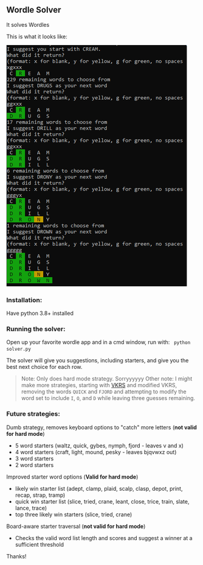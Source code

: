 ## Wordle Solver

It solves Wordles

This is what it looks like:

![wordle solver in action](https://github.com/teejaytiger/wordlesolver/blob/master/wordlesolve1.PNG "Don't do drugs")

### Installation:
Have python 3.8+ installed

### Running the solver:
Open up your favorite wordle app and in a cmd window, run with:
` python solver.py`

The solver will give you suggestions, including starters, and give you the best next choice for each row. 

> Note: Only does hard mode strategy. Sorryyyyyy
> Other note: I might make more strategies, starting with [VKRS](https://github.com/teejaytiger/wordlesolver/wiki/Performance-VS-VKRS) and modified VKRS, removing the words `QUICK` and `FJORD` and attempting to modify the word set to include `I`, `O`, and `D` while leaving three guesses remaining. 


### Future strategies:

Dumb strategy, removes keyboard options to "catch" more letters (**not valid for hard mode**)
* 5 word starters (waltz, quick, gybes, nymph, fjord - leaves v and x)
* 4 word starters (craft, light, mound, pesky - leaves bjqvwxz out)
* 3 word starters
* 2 word starters

Improved starter word options (**Valid for hard mode**)
* likely win starter list (adept, clamp, plaid, scalp, clasp, depot, print, recap, strap, tramp)
* quick win starter list (slice, tried, crane, leant, close, trice, train, slate, lance, trace)
* top three likely win starters (slice, tried, crane)

Board-aware starter traversal (**not valid for hard mode**)
* Checks the valid word list length and scores and suggest a winner at a sufficient threshold

Thanks!